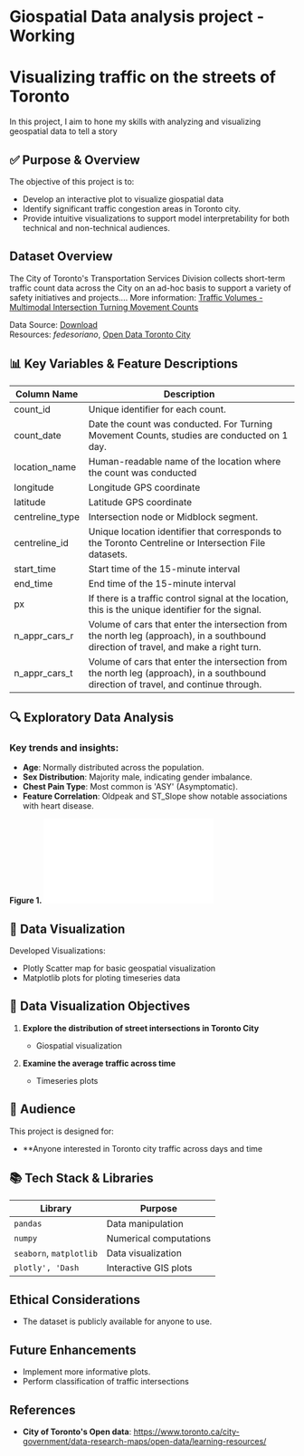# Giospatial Data analysis project - Working 

# Visualizing traffic on the streets of Toronto
In this project, I aim to hone my skills with analyzing and visualizing geospatial data to tell a story


## ✅ Purpose & Overview
The objective of this project is to:
- Develop an interactive plot to visualize giospatial data
- Identify significant traffic congestion areas in Toronto city.
- Provide intuitive visualizations to support model interpretability for both technical and non-technical audiences.

## Dataset Overview 
The City of Toronto's Transportation Services Division collects short-term traffic count data across the City on an ad-hoc basis to support a variety of safety initiatives and projects....
More information: [Traffic Volumes - Multimodal Intersection Turning Movement Counts](https://ckan0.cf.opendata.inter.prod-toronto.ca/dataset/traffic-volumes-at-intersections-for-all-modes)

Data Source: [Download](https://ckan0.cf.opendata.inter.prod-toronto.ca/dataset/traffic-volumes-at-intersections-for-all-modes/resource/262469c2-abfe-4756-9068-4ea5c7ba1af7)  
Resources: *fedesoriano*, [Open Data Toronto City](https://www.toronto.ca/city-government/data-research-maps/open-data/learning-resources/)


## 📊 Key Variables & Feature Descriptions
| Column Name       | Description                                                                                         |
|-------------------|-----------------------------------------------------------------------------------------------------|
| count_id          | Unique identifier for each count.                                                                   |
| count_date        | Date the count was conducted. For Turning Movement Counts, studies are conducted on 1 day.          |
| location_name     | Human-readable name of the location where the count was conducted                                   |
| longitude         | Longitude GPS coordinate                                                                            |
| latitude          | Latitude GPS coordinate                                                                             |
| centreline_type   | Intersection node or Midblock segment.                                                              |
| centreline_id     | Unique location identifier that corresponds to the Toronto Centreline or Intersection File datasets.|
| start_time        | Start time of the 15-minute interval                                                                |
| end_time          | End time of the 15-minute interval                                                                  |
| px                | If there is a traffic control signal at the location, this is the unique identifier for the signal. |
| n_appr_cars_r     | Volume of cars that enter the intersection from the north leg (approach), in a southbound direction of travel, and make a right turn.|
| n_appr_cars_t     | Volume of cars that enter the intersection from the north leg (approach), in a southbound direction of travel, and continue through. |


## 🔍 Exploratory Data Analysis

### Key trends and insights:
- **Age**: Normally distributed across the population.  
- **Sex Distribution**: Majority male, indicating gender imbalance.  
- **Chest Pain Type**: Most common is 'ASY' (Asymptomatic).  
- **Feature Correlation**: Oldpeak and ST_Slope show notable associations with heart disease.



**Figure 1.**
![Visualization of Toronto city intersections (data collection points) on a map](toronto_traffic_1.html)


## 🧠 Data Visualization

Developed Visualizations:
- Plotly Scatter map for basic geospatial visualization
- Matplotlib plots for ploting timeseries data 

## 🎨 Data Visualization Objectives

1. **Explore the distribution of street intersections in Toronto City**
    - Giospatial visualization

2. **Examine the average traffic across time**  
   - Timeseries plots

## 🎯 Audience

This project is designed for:

- **Anyone interested in Toronto city traffic across days and time

## 📚 Tech Stack & Libraries

| Library        | Purpose                                  |
|----------------|------------------------------------------|
| `pandas`       | Data manipulation                        |
| `numpy`        | Numerical computations                   |
| `seaborn`, `matplotlib`| Data visualization                 |
| `plotly', 'Dash` | Interactive GIS plots |


## Ethical Considerations

- The dataset is publicly available for anyone to use.

## Future Enhancements

- Implement more informative plots.  
- Perform classification of traffic intersections

## References

- **City of Toronto's Open data**: https://www.toronto.ca/city-government/data-research-maps/open-data/learning-resources/
